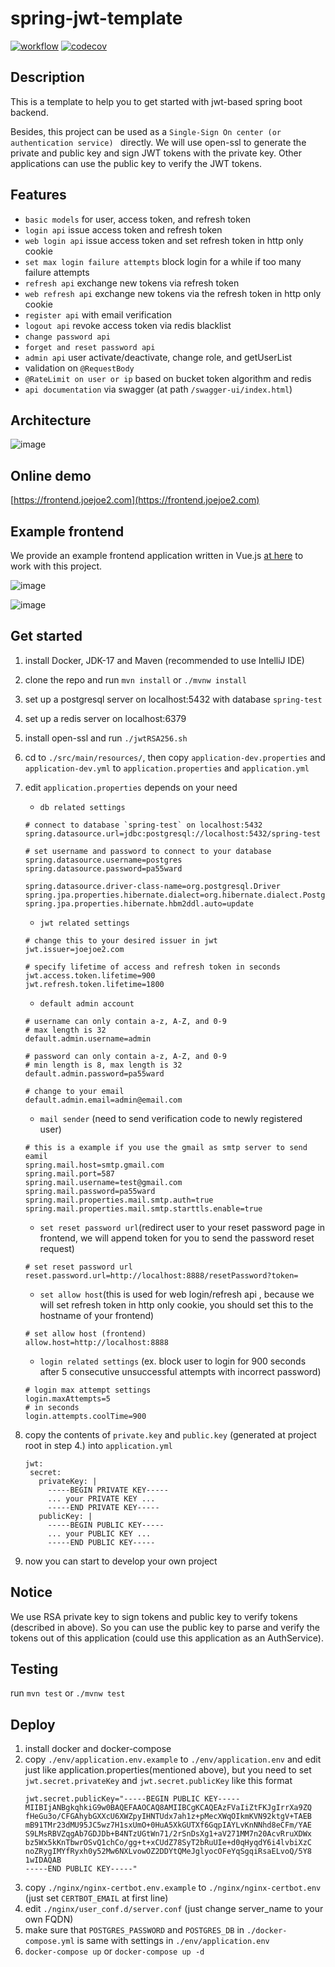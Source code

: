 # spring-jwt-template

[![workflow](https://github.com/joejoe2/spring-jwt-template/actions/workflows/main.yml/badge.svg?branch=main)](https://github.com/joejoe2/spring-jwt-template/actions/workflows/main.yml)
[![codecov](https://codecov.io/gh/joejoe2/spring-jwt-template/branch/main/graph/badge.svg?token=24IMFJ0D50)](https://codecov.io/gh/joejoe2/spring-jwt-template)

## Description

This is a template to help you to get started with jwt-based spring boot backend.

Besides, this project can be used as a ```Single-Sign On center (or authentication service) ```
directly.
We will use open-ssl to generate the private and public key and sign JWT tokens
with the private key.
Other applications can use the public key to verify the JWT tokens.

## Features

- `basic models` for user, access token, and refresh token
- `login api` issue access token and refresh token
- `web login api` issue access token and set refresh token in http only cookie
- `set max login failure attempts` block login for a while if too many failure attempts
- `refresh api` exchange new tokens via refresh token
- `web refresh api` exchange new tokens via the refresh token in http only cookie
- `register api` with email verification
- `logout api` revoke access token via redis blacklist
- `change password api`
- `forget and reset password api`
- `admin api` user activate/deactivate, change role, and getUserList
- validation on `@RequestBody`
- `@RateLimit on user or ip` based on bucket token algorithm and redis
- `api documentation` via swagger (at path `/swagger-ui/index.html`)

## Architecture

![image](architecture.png)

## Online demo

[https://frontend.joejoe2.com](https://frontend.joejoe2.com)

## Example frontend

We provide an example frontend application written in Vue.js [at here](https://github.com/joejoe2/frontend) to
work with this project.

![image](demo_login.png)

![image](demo_admin.png)

## Get started

1. install Docker, JDK-17 and Maven (recommended to use IntelliJ IDE)


2. clone the repo and run `mvn install` or `./mvnw install`


3. set up a postgresql server on localhost:5432 with database `spring-test`


4. set up a redis server on localhost:6379


5. install open-ssl and run `./jwtRSA256.sh`


6. cd to `./src/main/resources/`, then copy `application-dev.properties` and `application-dev.yml`
   to `application.properties` and `application.yml`


7. edit `application.properties` depends on your need
    - `db related settings`
     ```
    # connect to database `spring-test` on localhost:5432
    spring.datasource.url=jdbc:postgresql://localhost:5432/spring-test
    
    # set username and password to connect to your database
    spring.datasource.username=postgres
    spring.datasource.password=pa55ward
    
    spring.datasource.driver-class-name=org.postgresql.Driver
    spring.jpa.properties.hibernate.dialect=org.hibernate.dialect.PostgreSQLDialect
    spring.jpa.properties.hibernate.hbm2ddl.auto=update
    ```
    - `jwt related settings`
    ```
    # change this to your desired issuer in jwt
    jwt.issuer=joejoe2.com
    
    # specify lifetime of access and refresh token in seconds
    jwt.access.token.lifetime=900
    jwt.refresh.token.lifetime=1800
    ```
    - `default admin account`
    ```
    # username can only contain a-z, A-Z, and 0-9 
    # max length is 32
    default.admin.username=admin
   
    # password can only contain a-z, A-Z, and 0-9
    # min length is 8, max length is 32
    default.admin.password=pa55ward
    
    # change to your email
    default.admin.email=admin@email.com
    ```
    - `mail sender` (need to send verification code to newly registered user)
    ```
    # this is a example if you use the gmail as smtp server to send eamil
    spring.mail.host=smtp.gmail.com
    spring.mail.port=587
    spring.mail.username=test@gmail.com
    spring.mail.password=pa55ward
    spring.mail.properties.mail.smtp.auth=true
    spring.mail.properties.mail.smtp.starttls.enable=true
    ```
    - `set reset password url`(redirect user to your reset password page in frontend, we will append token for you to
      send the password reset request)
   ```
   # set reset password url
   reset.password.url=http://localhost:8888/resetPassword?token=
   ```
    - `set allow host`(this is used for web login/refresh api
      , because we will set refresh token in http only cookie,
      you should set this to the hostname of your frontend)
   ```
   # set allow host (frontend)
   allow.host=http://localhost:8888
   ```
    - `login related settings` (ex. block user to login for
      900 seconds after 5 consecutive unsuccessful attempts
      with incorrect password)
   ```
   # login max attempt settings
   login.maxAttempts=5
   # in seconds
   login.attempts.coolTime=900
   ```

8. copy the contents of `private.key` and `public.key` (generated at project root in step 4.) into `application.yml`
    ```
   jwt:
     secret:
       privateKey: |
         -----BEGIN PRIVATE KEY-----
         ... your PRIVATE KEY ...
         -----END PRIVATE KEY-----
       publicKey: |
         -----BEGIN PUBLIC KEY-----
         ... your PUBLIC KEY ...
         -----END PUBLIC KEY-----
    ```
9. now you can start to develop your own project

## Notice

We use RSA private key to sign tokens and public key
to verify tokens (described in above). So you can use the public key to
parse and verify the tokens out of this application (could use
this application as an AuthService).

## Testing

run `mvn test` or `./mvnw test`

## Deploy

1. install docker and docker-compose
2. copy `./env/application.env.example` to `./env/application.env` and edit just like application.properties(mentioned
   above),
   but you need to set `jwt.secret.privateKey` and `jwt.secret.publicKey` like this format
   ```
   jwt.secret.publicKey="-----BEGIN PUBLIC KEY-----
   MIIBIjANBgkqhkiG9w0BAQEFAAOCAQ8AMIIBCgKCAQEAzFVaIiZtFKJgIrrXa9ZQ
   fHeGu3o/CFGAhybGXXcU6XWZpyIHNTUdx7ah1z+pMecXWqOIkmKVN92ktgV+TAEB
   mB91TMr23dMU95JC5wz7H1sxUmO+0HuA5XkGUTXf6GqpIAYLvKnNNhd8eCFm/YAE
   S9LMsRBVZqgAb7GDJDb+B4NTzUGtWn71/2rSnDsXg1+aV271MM7n20AcvRruXDWx
   bz5Wx5kKnTbwrOSvQ1chCo/gg+t+xCUdZ78SyT2bRuUIe+d0qHyqdY6i4lvbiXzC
   noZRygIMYfRyxh0y52Mw6NXLvowOZ2DDYtQMeJglyocOFeYqSgqiRsaELvoQ/5Y8
   1wIDAQAB
   -----END PUBLIC KEY-----"
   ```
3. copy `./nginx/nginx-certbot.env.example` to `./nginx/nginx-certbot.env` (just set `CERTBOT_EMAIL` at first line)
4. edit `./nginx/user_conf.d/server.conf` (just change server_name to your own FQDN)
5. make sure that `POSTGRES_PASSWORD` and `POSTGRES_DB` in `./docker-compose.yml` is same with settings
   in `./env/application.env`
6. `docker-compose up` or `docker-compose up -d`
